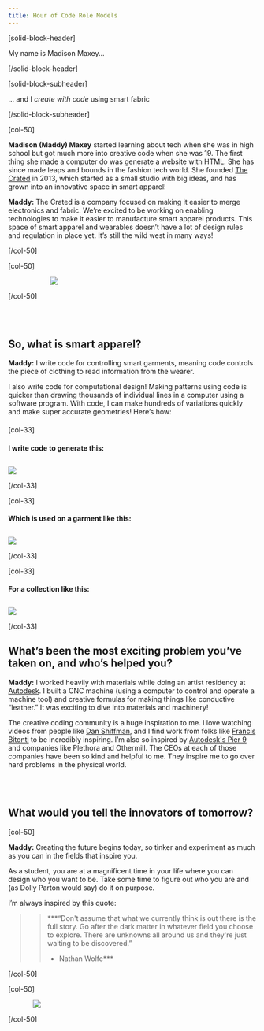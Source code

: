 ```yaml
---
title: Hour of Code Role Models
---
```


[solid-block-header]

My name is Madison Maxey...

[/solid-block-header]

[solid-block-subheader]

... and I *create with code* using smart fabric

[/solid-block-subheader]

[col-50]

**Madison (Maddy) Maxey** started learning about tech when she was in high school but got much more into creative code when she was 19. The first thing she made a computer do was generate a website with HTML. She has since made leaps and bounds in the fashion tech world. She founded <a href="http://thecrated.com" target="_blank">The Crated</a> in 2013, which started as a small studio with big ideas, and has grown into an innovative space in smart apparel!

**Maddy:** The Crated is a company focused on making it easier to merge electronics and fabric. We’re excited to be working on enabling technologies to make it easier to manufacture smart apparel products. This space of smart apparel and wearables doesn’t have a lot of design rules and regulation in place yet. It’s still the wild west in many ways! 

[/col-50]

[col-50]

<img style="padding-left: 85px;" src="/images/careers/fill-400x300/maddy.jpg">

[/col-50]

<div style="clear:both;"></div>

</br>
</br>



## So, what is smart apparel? 
**Maddy:** I write code for controlling smart garments, meaning code controls the piece of clothing to read information from the wearer. 

I also write code for computational design! Making patterns using code is quicker than drawing thousands of individual lines in a computer using a software program. With code, I can make hundreds of variations quickly and make super accurate geometries! Here’s how: 

<div style="margin-bottom: 20px;"></div>

[col-33]

#### I write code to generate this:</br>
<img style="margin-top: 10px;" src="/images/careers/fit-300/maddy-pattern.png">

[/col-33]

[col-33]

#### Which is used on a garment like this:</br>
<img style="margin-top: 10px;" src="/images/careers/fit-300/maddy-sweater.png">

[/col-33]

[col-33]

#### For a collection like this:</br>
<img style="margin-top: 10px;" src="/images/careers/fit-300/maddy-clothing-line.png">

[/col-33]

<div style="clear:both;"></div>

## What’s been the most exciting problem you’ve taken on, and who’s helped you?

**Maddy:** I worked heavily with materials while doing an artist residency at <a href="http://www.autodesk.com/" target="_blank">Autodesk</a>. I built a CNC machine (using a computer to control and operate a machine tool) and creative formulas for making things like conductive “leather.” It was exciting to dive into materials and machinery!

The creative coding community is a huge inspiration to me. I love watching videos from people like <a href="https://www.youtube.com/channel/UCvjgXvBlbQiydffZU7m1_aw" target="_blank">Dan Shiffman</a>, and I find work from folks like <a href="http://learn.francisbitonti.com/" target="_blank">Francis Bitonti</a> to be incredibly inspiring. I’m also so inspired by <a href="https://vimeo.com/127666944" target="_blank">Autodesk's Pier 9</a> and companies like Plethora and Othermill. The CEOs at each of those companies have been so kind and helpful to me. They inspire me to go over hard problems in the physical world. 

</br>
</br>


## What would you tell the innovators of tomorrow?

[col-50]

**Maddy:** Creating the future begins today, so tinker and experiment as much as you can in the fields that inspire you. 

As a student, you are at a magnificent time in your life where you can design who you want to be. Take some time to figure out who you are and (as Dolly Parton would say) do it on purpose. 

I’m always inspired by this quote: 

>>***“Don't assume that what we currently think is out there is the full story. Go after the dark matter in whatever field you choose to explore. There are unknowns all around us and they're just waiting to be discovered.”
>>- Nathan Wolfe***

[/col-50]

[col-50]

<img style="padding-left:50px;" src="/images/careers/fill-400x350/maddy-office.jpg">

[/col-50]

<div style="clear:both;"></div>

